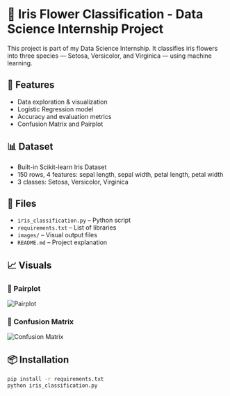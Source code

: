 # 🌸 Iris Flower Classification - Data Science Internship Project

This project is part of my Data Science Internship. It classifies iris flowers into three species — Setosa, Versicolor, and Virginica — using machine learning.

## 🚀 Features

- Data exploration & visualization
- Logistic Regression model
- Accuracy and evaluation metrics
- Confusion Matrix and Pairplot

## 📊 Dataset

- Built-in Scikit-learn Iris Dataset
- 150 rows, 4 features: sepal length, sepal width, petal length, petal width
- 3 classes: Setosa, Versicolor, Virginica

## 📁 Files

- `iris_classification.py` – Python script
- `requirements.txt` – List of libraries
- `images/` – Visual output files
- `README.md` – Project explanation

## 📈 Visuals

### 🔹 Pairplot
![Pairplot](images/pairplot.png)

### 🔹 Confusion Matrix
![Confusion Matrix](images/confusion_matrix.png)

## 📦 Installation

```bash
pip install -r requirements.txt
python iris_classification.py
